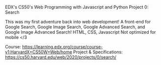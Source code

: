EDX's CS50's Web Programming with Javascript and Python
Project 0: Search

This was my first adventure back into web development!
A front-end for Google Search, Google Image Search, Google Advanced Search, and Google Image Advanced Search!
HTML, CSS, Javascript
Not optimized for mobile </3

Course: https://learning.edx.org/course/course-v1:HarvardX+CS50W+Web/home 
Project & Specifications: https://cs50.harvard.edu/web/2020/projects/0/search/




